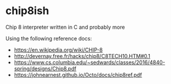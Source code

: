 # chip8ish
Chip 8 interpreter written in C and probably more

Using the following reference docs:
* https://en.wikipedia.org/wiki/CHIP-8
* http://devernay.free.fr/hacks/chip8/C8TECH10.HTM#0.1
* https://www.cs.columbia.edu/~sedwards/classes/2016/4840-spring/designs/Chip8.pdf
* https://johnearnest.github.io/Octo/docs/chip8ref.pdf